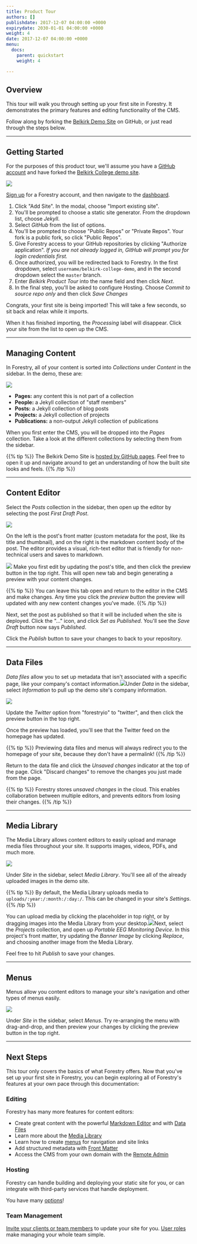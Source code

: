 ```yaml
---
title: Product Tour
authors: []
publishdate: 2017-12-07 04:00:00 +0000
expirydate: 2030-01-01 04:00:00 +0000
weight: 4
date: 2017-12-07 04:00:00 +0000
menu:
  docs:
    parent: quickstart
    weight: 4

---
```

## Overview

This tour will walk you through setting up your first site in Forestry. It demonstrates the primary features and editing functionality of the CMS.

Follow along by forking the [Belkirk Demo Site](https://github.com/forestryio/belkirk-jekyll-demo) on GitHub, or just read through the steps below.

---

## Getting Started

For the purposes of this product tour, we'll assume you have a [GitHub account](https://github.com/signup) and have forked the [Belkirk College demo site](https://github.com/forestryio/belkirk-demo-site).

![](/uploads/2018/01/12-1.png)

[Sign up](https://app.forestry.io/signup) for a Forestry account, and then navigate to the [dashboard](https://app.forestry.io/dashboard).

1. Click "Add Site". In the modal, choose "Import existing site".
2. You'll be prompted to choose a static site generator. From the dropdown list, choose _Jekyll_.
3. Select _GitHub_ from the list of options.
4. You'll be prompted to choose "Public Repos" or "Private Repos". Your fork is a public fork, so click "Public Repos".
5. Give Forestry access to your GitHub repositories by clicking "Authorize application". _If you are not already logged in, GitHub will prompt you for login credentials first._
6. Once authorized, you will be redirected back to Forestry. In the first dropdown, select `username/belkirk-college-demo`, and in the second dropdown select the `master` branch.
7. Enter _Belkirk Product Tour_ into the name field and then click _Next_.
8. In the final step, you'll be asked to configure Hosting. Choose _Commit to source repo only_ and then click _Save Changes_

Congrats, your first site is being imported! This will take a few seconds, so sit back and relax while it imports.

When it has finished importing, the _Processing_ label will disappear. Click your site from the list to open up the CMS.

---

## Managing Content

In Forestry, all of your content is sorted into _Collections_ under _Content_ in the sidebar. In the demo, these are:

![](/uploads/2018/01/10.png)

* **Pages:** any content this is not part of a collection
* **People:** a Jekyll collection of "staff members"
* **Posts:** a Jekyll collection of blog posts
* **Projects:** a Jekyll collection of projects
* **Publications:** a non-output Jekyll collection of publications

When you first enter the CMS, you will be dropped into the _Pages_ collection. Take a look at the different collections by selecting them from the sidebar.

{{% tip %}}
The Belkirk Demo Site is [hosted by GitHub pages](https://forestryio.github.io/belkirk-jekyll-demo). Feel free to open it up and navigate around to get an understanding of how the built site looks and feels.
{{% /tip %}}

---

## Content Editor

Select the _Posts_ collection in the sidebar, then open up the editor by selecting the post _First Draft Post_.

![](/uploads/2018/01/59.png)

On the left is the post's front matter (custom metadata for the post, like its title and thumbnail), and on the right is the markdown content body of the post. The editor provides a visual, rich-text editor that is friendly for non-technical users and saves to markdown.

![](/uploads/2018/01/59-preview.png)
Make you first edit by updating the post's title, and then click the preview button in the top right. This will open new tab and begin generating a preview with your content changes.

{{% tip %}}
You can leave this tab open and return to the editor in the CMS and make changes. Any time you click the _preview button_ the preview will updated with any new content changes you've made.
{{% /tip %}}

Next, set the post as published so that it will be included when the site is deployed. Click the "..." icon, and click _Set as Published_. You'll see the _Save Draft_ button now says _Published_.

Click the _Publish_ button to save your changes to back to your repository.

---

## Data Files

_Data files_ allow you to set up metadata that isn't associated with a specific page, like your company's contact information.![](/uploads/2018/01/11.png)Under _Data_ in the sidebar, select _Information_ to pull up the demo site's company information.

![](/uploads/2018/01/11-preview.png)

Update the _Twitter_ option from "forestryio" to "twitter", and then click the preview button in the top right.

Once the preview has loaded, you'll see that the Twitter feed on the homepage has updated.

{{% tip %}}
Previewing data files and menus will always redirect you to the homepage of your site, because they don't have a permalink!
{{% /tip %}}

Return to the data file and click the _Unsaved changes_ indicator at the top of the page. Click "Discard changes" to remove the changes you just made from the page.

{{% tip %}}
Forestry stores _unsaved changes_ in the cloud. This enables collaboration between multiple editors, and prevents editors from losing their changes.
{{% /tip %}}

---

## Media Library

The Media Library allows content editors to easily upload and manage media files throughout your site. It supports images, videos, PDFs, and much more.

![](/uploads/2018/01/19.png)

Under _Site_ in the sidebar, select _Media Library_. You'll see all of the already uploaded images in the demo site.

{{% tip %}}
By default, the Media Library uploads media to `uploads/:year:/:month:/:day:/`. This can be changed in your site's _Settings_.
{{% /tip %}}

You can upload media by clicking the placeholder in top right, or by dragging images into the Media Library from your desktop.![](/uploads/2018/01/58-replace.png)Next, select the _Projects_ collection, and open up _Portable EEG Monitoring Device_. In this project's front matter, try updating the _Banner Image_ by clicking _Replace_, and choosing another image from the Media Library.

Feel free to hit _Publish_ to save your changes.

---

## Menus

Menus allow you content editors to manage your site's navigation and other types of menus easily.

![](/uploads/2018/01/22.png)

Under _Site_ in the sidebar, select _Menus_. Try re-arranging the menu with drag-and-drop, and then preview your changes by clicking the preview button in the top right.

---

## Next Steps

This tour only covers the basics of what Forestry offers. Now that you've set up your first site in Forestry, you can begin exploring all of Forestry's features at your own pace through this documentation:

### Editing

Forestry has many more features for content editors:

* Create great content with the powerful [Markdown Editor](/docs/editing/markdown-editor) and with [Data Files](/docs/editing/data-files)
* Learn more about the [Media Library](/docs/editing/media-library)
* Learn how to create [menus](/docs/editing/menus) for navigation and site links
* Add structured metadata with [Front Matter](/docs/editing/front-matter)
* Access the CMS from your own domain with the [Remote Admin](/docs/editing/remote-admin)

### Hosting

Forestry can handle building and deploying your static site for you, or can integrate with third-party services that handle deployment.

You have many [options](/docs/hosting/)!

### Team Management

[Invite your clients or team members](/docs/settings/team-management) to update your site for you. [User roles](/docs/settings/team-management#user-roles) make managing your whole team simple.